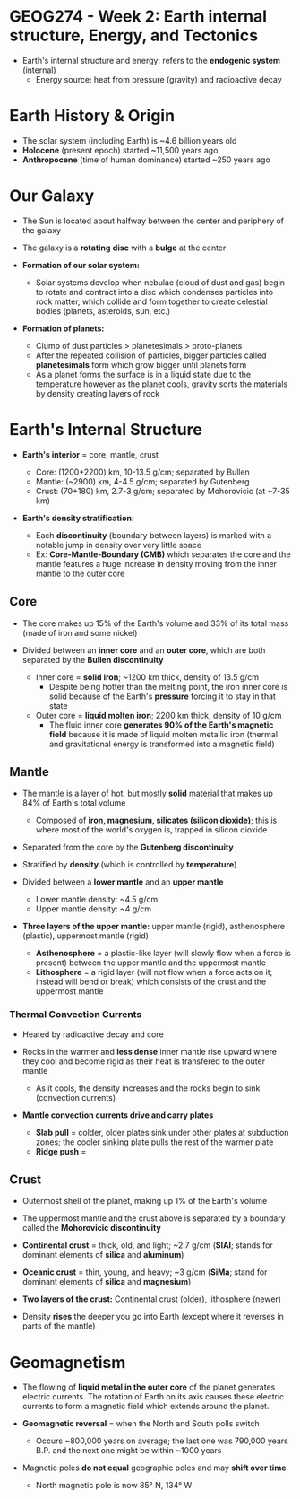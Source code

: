 # GEOG274 - Week 2: Earth internal structure, Energy, and Tectonics
- Earth's internal structure and energy: refers to the **endogenic system** (internal)
    - Energy source: heat from pressure (gravity) and radioactive decay

# Earth History & Origin
- The solar system (including Earth) is ~4.6 billion years old
- **Holocene** (present epoch) started ~11,500 years ago
- **Anthropocene** (time of human dominance) started ~250 years ago

# Our Galaxy
- The Sun is located about halfway between the center and periphery of the galaxy
- The galaxy is a **rotating** **disc** with a **bulge** at the center

- **Formation of our solar system:**
    - Solar systems develop when nebulae (cloud of dust and gas) begin to rotate and contract into a disc which condenses particles into rock matter, which collide and form together to create celestial bodies (planets, asteroids, sun, etc.)

- **Formation of planets:**
    - Clump of dust particles > planetesimals > proto-planets
    - After the repeated collision of particles, bigger particles called **planetesimals** form which grow bigger until planets form
    - As a planet forms the surface is in a liquid state due to the temperature however as the planet cools, gravity sorts the materials by density creating layers of rock

# Earth's Internal Structure
- **Earth's interior** = core, mantle, crust
    - Core: (1200+2200) km, 10-13.5 g/cm; separated by Bullen
    - Mantle: (~2900) km, 4-4.5 g/cm; separated by Gutenberg
    - Crust: (70+180) km, 2.7-3 g/cm; separated by Mohorovicic (at ~7-35 km)

- **Earth's density stratification:**
    - Each **discontinuity** (boundary between layers) is marked with a notable jump in density over very little space
    - Ex: **Core-Mantle-Boundary (CMB)** which separates the core and the mantle features a huge increase in density moving from the inner mantle to the outer core

## Core
- The core makes up 15% of the Earth's volume and 33% of its total mass (made of iron and some nickel)

- Divided between an **inner core** and an **outer core**, which are both separated by the **Bullen discontinuity**
    - Inner core = **solid iron**; ~1200 km thick, density of 13.5 g/cm
        - Despite being hotter than the melting point, the iron inner core is solid because of the Earth's **pressure** forcing it to stay in that state
    - Outer core = **liquid molten iron**; 2200 km thick, density of 10 g/cm
        - The fluid inner core **generates 90% of the Earth's magnetic field** because it is made of liquid molten metallic iron (thermal and gravitational energy is transformed into a magnetic field)

## Mantle
- The mantle is a layer of hot, but mostly **solid** material that makes up 84% of Earth's total volume
    - Composed of **iron, magnesium, silicates (silicon dioxide)**; this is where most of the world's oxygen is, trapped in silicon dioxide
- Separated from the core by the **Gutenberg discontinuity**

- Stratified by **density** (which is controlled by **temperature**)

- Divided between a **lower mantle** and an **upper mantle**
    - Lower mantle density: ~4.5 g/cm
    - Upper mantle density: ~4 g/cm

- **Three layers of the upper mantle:** upper mantle (rigid), asthenosphere (plastic), uppermost mantle (rigid)
    - **Asthenosphere** = a plastic-like layer (will slowly flow when a force is present) between the upper mantle and the uppermost mantle
    - **Lithosphere** = a rigid layer (will not flow when a force acts on it; instead will bend or break) which consists of the crust and the uppermost mantle

### Thermal Convection Currents
- Heated by radioactive decay and core
- Rocks in the warmer and **less dense** inner mantle rise upward where they cool and become rigid as their heat is transfered to the outer mantle
    - As it cools, the density increases and the rocks begin to sink (convection currents)

- **Mantle convection currents drive and carry plates**
    - **Slab pull** = colder, older plates sink under other plates at subduction zones; the cooler sinking plate pulls the rest of the warmer plate
    - **Ridge push** =

## Crust
- Outermost shell of the planet, making up 1% of the Earth's volume
- The uppermost mantle and the crust above is separated by a boundary called the **Mohorovicic discontinuity**

- **Continental crust** = thick, old, and light; ~2.7 g/cm (**SIAl**; stands for dominant elements of **silica** and **aluminum**)
- **Oceanic crust** = thin, young, and heavy; ~3 g/cm (**SiMa**; stand for dominant elements of **silica** and **magnesium**)

- **Two layers of the crust:** Continental crust (older), lithosphere (newer)

- Density **rises** the deeper you go into Earth (except where it reverses in parts of the mantle)

# Geomagnetism
- The flowing of **liquid metal in the outer core** of the planet generates electric currents. The rotation of Earth on its axis causes these electric currents to form a magnetic field which extends around the planet.
- **Geomagnetic reversal** = when the North and South polls switch
    - Occurs ~800,000 years on average; the last one was 790,000 years B.P. and the next one might be within ~1000 years

- Magnetic poles **do not equal** geographic poles and may **shift over time**
    - North magnetic pole is now 85° N, 134° W